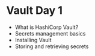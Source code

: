 # Vault Day 1

- What is HashiCorp Vault?
- Secrets management basics
- Installing Vault
- Storing and retrieving secrets
